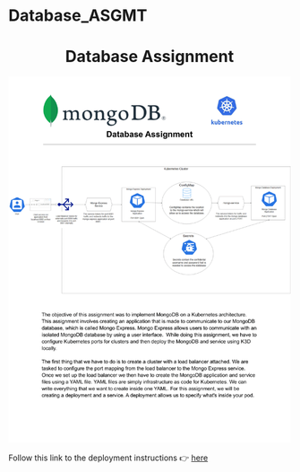# Database_ASGMT
<h1 align=center>Database Assignment</h1>

![image](https://github.com/Deodutt/Database_ASGMT/blob/main/documentation/preview.png)

Follow this link to the deployment instructions 👉 [here](https://github.com/Deodutt/Database_ASGMT/blob/main/documentation/Database_ASGMT.pdf)
